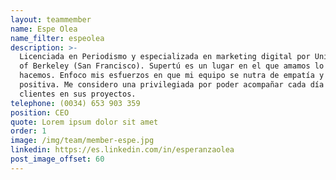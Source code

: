 ```yaml
---
layout: teammember
name: Espe Olea
name_filter: espeolea
description: >-
  Licenciada en Periodismo y especializada en marketing digital por University
  of Berkeley (San Francisco). Supertú es un lugar en el que amamos lo que
  hacemos. Enfoco mis esfuerzos en que mi equipo se nutra de empatía y energía
  positiva. Me considero una privilegiada por poder acompañar cada día a mis
  clientes en sus proyectos. 
telephone: (0034) 653 903 359
position: CEO
quote: Lorem ipsum dolor sit amet
order: 1
image: /img/team/member-espe.jpg
linkedin: https://es.linkedin.com/in/esperanzaolea
post_image_offset: 60
---
```


